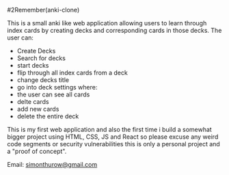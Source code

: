 #2Remember(anki-clone)

This is a small anki like web application allowing users to learn through index cards by creating decks and corresponding cards in those decks.
The user can:
- Create Decks
- Search for decks
- start decks
- flip through all index cards from a deck
- change decks title
- go into deck settings where:
-   the user can see all cards
-   delte cards
-   add new cards
-   delete the entire deck

This is my first web application and also the first time i build a somewhat bigger project using HTML, CSS, JS and React so please excuse any weird code segments or security vulnerabilities
this is only a personal project and a "proof of concept".

Email: simonthurow@gmail.com
